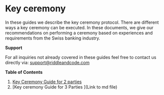 # Key ceremony

In these guides we describe the key ceremony protocol. There are different ways a key ceremony can be executed. In these documents, we give our recommendations on performing a ceremony based on experiences and requirements from the Swiss banking industry.

**Support**

For all inquiries not already covered in these guides feel free to contact us directly via: support@riddleandcode.com


**Table of Contents**

1. [Key Ceremony Guide for 2 parties](Key_ceremony_for_2_participants_and_2_plates.md)
2. [Key ceremony Guide for 3 Parties ](Link to md file)
